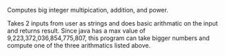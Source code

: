 Computes big integer multipication, addition, and power. 

Takes 2 inputs from user as strings and does basic arithmatic on the input and returns result. Since java has a max value of 9,223,372,036,854,775,807, this program can take bigger numbers and compute one of the three arithmatics listed above. 

